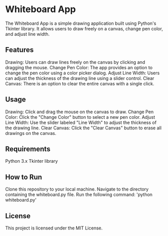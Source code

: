 <h1>Whiteboard App</h1>
The Whiteboard App is a simple drawing application built using Python's Tkinter library. It allows users to draw freely on a canvas, change pen color, and adjust line width.

<h2>Features</h2>
Drawing: Users can draw lines freely on the canvas by clicking and dragging the mouse.
Change Pen Color: The app provides an option to change the pen color using a color picker dialog.
Adjust Line Width: Users can adjust the thickness of the drawing line using a slider control.
Clear Canvas: There is an option to clear the entire canvas with a single click.

<h2>Usage</h2>
Drawing: Click and drag the mouse on the canvas to draw.
Change Pen Color: Click the "Change Color" button to select a new pen color.
Adjust Line Width: Use the slider labeled "Line Width" to adjust the thickness of the drawing line.
Clear Canvas: Click the "Clear Canvas" button to erase all drawings on the canvas.

<h2>Requirements</h2>
Python 3.x
Tkinter library

<h2>How to Run</h2>
Clone this repository to your local machine.
Navigate to the directory containing the whiteboard.py file.
Run the following command:
'python whiteboard.py'


<h2>License</h2>
This project is licensed under the MIT License.
